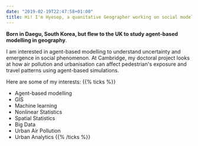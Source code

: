 ```yaml
---
date: "2019-02-19T22:47:58+01:00"
title: Hi! I'm Hyesop, a quanitative Geographer working on social models.
---
```


**Born in Daegu, South Korea, but flew to the UK to study agent-based modelling in geography**. 

I am interested in agent-based modelling to understand uncertainty and emergence in social phenomenon. At Cambridge, my doctoral project looks at how air pollution and urbanisation can affect pedestrian's exposure and travel patterns using agent-based simulations. 
<br>

Here are some of my interests:
{{% ticks %}}
* Agent-based modelling
* GIS
* Machine learning
* Nonlinear Statistics
* Spatial Statistics
* Big Data
* Urban Air Pollution
* Urban Analytics
{{% /ticks %}}
